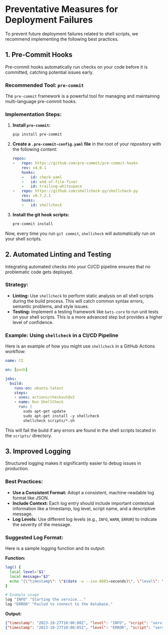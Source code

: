 # Preventative Measures for Deployment Failures

To prevent future deployment failures related to shell scripts, we recommend implementing the following best practices.

## 1. Pre-Commit Hooks

Pre-commit hooks automatically run checks on your code before it is committed, catching potential issues early.

### Recommended Tool: `pre-commit`

The `pre-commit` framework is a powerful tool for managing and maintaining multi-language pre-commit hooks.

### Implementation Steps:

1.  **Install `pre-commit`:**
    ```bash
    pip install pre-commit
    ```

2.  **Create a `.pre-commit-config.yaml` file** in the root of your repository with the following content:
    ```yaml
    repos:
    -   repo: https://github.com/pre-commit/pre-commit-hooks
        rev: v4.0.1
        hooks:
        -   id: check-yaml
        -   id: end-of-file-fixer
        -   id: trailing-whitespace
    -   repo: https://github.com/shellcheck-py/shellcheck-py
        rev: v0.7.2.1
        hooks:
        -   id: shellcheck
    ```

3.  **Install the git hook scripts:**
    ```bash
    pre-commit install
    ```

Now, every time you run `git commit`, `shellcheck` will automatically run on your shell scripts.

## 2. Automated Linting and Testing

Integrating automated checks into your CI/CD pipeline ensures that no problematic code gets deployed.

### Strategy:

*   **Linting:** Use `shellcheck` to perform static analysis on all shell scripts during the build process. This will catch common syntax errors, semantic problems, and style issues.
*   **Testing:** Implement a testing framework like `bats-core` to run unit tests on your shell scripts. This is a more advanced step but provides a higher level of confidence.

### Example: Using `shellcheck` in a CI/CD Pipeline

Here is an example of how you might use `shellcheck` in a GitHub Actions workflow:

```yaml
name: CI

on: [push]

jobs:
  build:
    runs-on: ubuntu-latest
    steps:
    - uses: actions/checkout@v2
    - name: Run ShellCheck
      run: |
        sudo apt-get update
        sudo apt-get install -y shellcheck
        shellcheck scripts/*.sh
```

This will fail the build if any errors are found in the shell scripts located in the `scripts/` directory.

## 3. Improved Logging

Structured logging makes it significantly easier to debug issues in production.

### Best Practices:

*   **Use a Consistent Format:** Adopt a consistent, machine-readable log format like JSON.
*   **Include Context:** Each log entry should include important contextual information like a timestamp, log level, script name, and a descriptive message.
*   **Log Levels:** Use different log levels (e.g., `INFO`, `WARN`, `ERROR`) to indicate the severity of the message.

### Suggested Log Format:

Here is a sample logging function and its output:

**Function:**
```bash
log() {
  local level="$1"
  local message="$2"
  echo "{\"timestamp\": \"$(date -u --iso-8601=seconds)\", \"level\": \"$level\", \"script\": \"$(basename "$0")\", \"message\": \"$message\"}"
}

# Example usage
log "INFO" "Starting the service..."
log "ERROR" "Failed to connect to the database."
```

**Output:**
```json
{"timestamp": "2023-10-27T10:00:00Z", "level": "INFO", "script": "service_manager.sh", "message": "Starting the service..."}
{"timestamp": "2023-10-27T10:00:05Z", "level": "ERROR", "script": "service_manager.sh", "message": "Failed to connect to the database."}